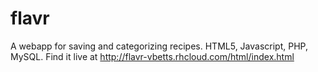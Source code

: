 # flavr
A webapp for saving and categorizing recipes. HTML5, Javascript, PHP, MySQL. Find it live at http://flavr-vbetts.rhcloud.com/html/index.html
